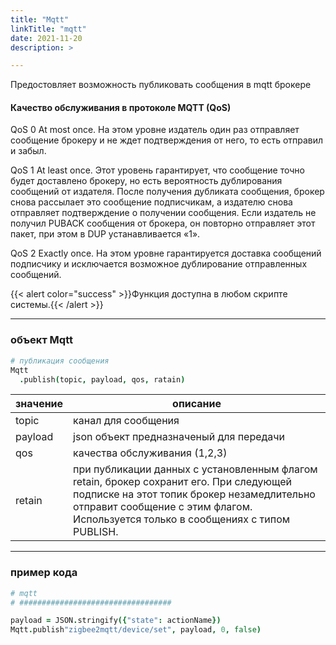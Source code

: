 ```yaml
---
title: "Mqtt"
linkTitle: "mqtt"
date: 2021-11-20 
description: >

---
```


Предостовляет возможность публиковать сообщения в mqtt брокере

#### Качество обслуживания в протоколе MQTT (QoS)

QoS 0 At most once. На этом уровне издатель один раз отправляет сообщение брокеру и не ждет подтверждения от него, то есть отправил и забыл.

QoS 1 At least once. Этот уровень гарантирует, что сообщение точно будет доставлено брокеру, но есть вероятность дублирования сообщений от издателя. После получения дубликата сообщения, брокер снова рассылает это сообщение подписчикам, а издателю снова отправляет подтверждение о получении сообщения. Если издатель не получил PUBACK сообщения от брокера, он повторно отправляет этот пакет, при этом в DUP устанавливается «1».

QoS 2 Exactly once. На этом уровне гарантируется доставка сообщений подписчику и исключается возможное дублирование отправленных сообщений.

{{< alert color="success" >}}Функция доступна в любом скрипте системы.{{< /alert >}}

----------------

### объект Mqtt

```coffeescript
# публикация сообщения
Mqtt
  .publish(topic, payload, qos, ratain)
```

|  значение  | описание  |
|-------------|---------|
| topic | канал для сообщения |
| payload | json объект предназначеный для передачи |
| qos | качества обслуживания (1,2,3) |
| retain | при публикации данных с установленным флагом retain, брокер сохранит его. При следующей подписке на этот топик брокер незамедлительно отправит сообщение с этим флагом. Используется только в сообщениях с типом PUBLISH. |

----------------

### пример кода

```coffeescript
# mqtt
# ##################################

payload = JSON.stringify({"state": actionName})
Mqtt.publish"zigbee2mqtt/device/set", payload, 0, false)

```
